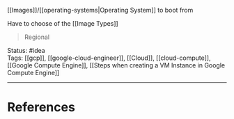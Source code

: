 [[Images]]/[[operating-systems|Operating System]] to boot from

Have to choose of the [[Image Types]]

> Regional

Status: #idea  
Tags:  [[gcp]], [[google-cloud-engineer]], [[Cloud]], [[cloud-compute]], [[Google Compute Engine]], [[Steps when creating a VM Instance in Google Compute Engine]]

---
# References